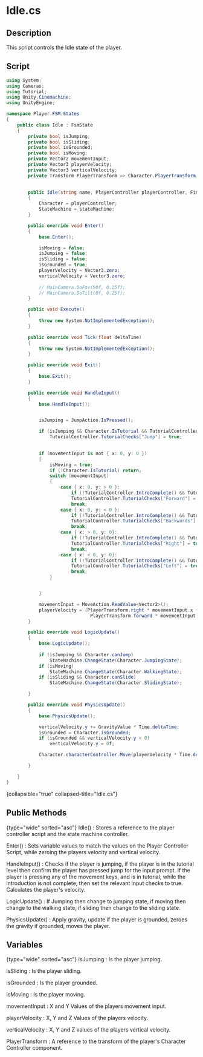 # Idle.cs

## Description
This script controls the Idle state of the player.

## Script
```C#
using System;
using Cameras;
using Tutorial;
using Unity.Cinemachine;
using UnityEngine;

namespace Player.FSM.States
{
    public class Idle : FsmState
    {
        private bool isJumping;
        private bool isSliding;
        private bool isGrounded;
        private bool isMoving;
        private Vector2 movementInput;
        private Vector3 playerVelocity;
        private Vector3 verticalVelocity;
        private Transform PlayerTransform => Character.PlayerTransform;
        

        public Idle(string name, PlayerController playerController, FiniteStateMachine stateMachine) : base(stateMachine, playerController)
        {
            Character = playerController;
            StateMachine = stateMachine;
        }

        public override void Enter()
        {
            base.Enter();

            isMoving = false;
            isJumping = false;
            isSliding = false;
            isGrounded = true;
            playerVelocity = Vector3.zero;
            verticalVelocity = Vector3.zero;
            
            // MainCamera.DoFov(90f, 0.25f);
            // MainCamera.DoTilt(0f, 0.25f);
        }

        public void Execute()
        {
            throw new System.NotImplementedException();
        }

        public override void Tick(float deltaTime)
        {
            throw new System.NotImplementedException();
        }

        public override void Exit()
        {
            base.Exit();
        }

        public override void HandleInput()
        {
            base.HandleInput();


            isJumping = JumpAction.IsPressed();

            if (isJumping && Character.IsTutorial && TutorialController.IntroComplete() && TutorialController.nextKeyToPress == TutorialController.NextKeyPress.Jump)
                TutorialController.TutorialChecks["Jump"] = true;
                

            if (movementInput is not { x: 0, y: 0 })
            {
                isMoving = true;
                if (!Character.IsTutorial) return;
                switch (movementInput)
                {
                    case { x: 0, y: > 0 }:
                        if (!TutorialController.IntroComplete() && TutorialController.nextKeyToPress == TutorialController.NextKeyPress.Forward) break;
                        TutorialController.TutorialChecks["Forward"] = true;
                        break;
                    case { x: 0, y: < 0 }:
                        if (!TutorialController.IntroComplete() && TutorialController.nextKeyToPress != TutorialController.NextKeyPress.Backwards) break;
                        TutorialController.TutorialChecks["Backwards"] = true;
                        break;
                    case { x: > 0, y: 0}:
                        if (!TutorialController.IntroComplete() && TutorialController.nextKeyToPress != TutorialController.NextKeyPress.Right) break;
                        TutorialController.TutorialChecks["Right"] = true;
                        break;
                    case { x: < 0, y: 0}:
                        if (!TutorialController.IntroComplete() && TutorialController.nextKeyToPress != TutorialController.NextKeyPress.Left) break;
                        TutorialController.TutorialChecks["Left"] = true;
                        break;
                }


            }

            movementInput = MoveAction.ReadValue<Vector2>();
            playerVelocity = (PlayerTransform.right * movementInput.x +
                               PlayerTransform.forward * movementInput.y) * PlayerSpeed;
        }

        public override void LogicUpdate()
        {
            base.LogicUpdate();
            
            if (isJumping && Character.canJump)
                StateMachine.ChangeState(Character.JumpingState);
            if (isMoving)
                StateMachine.ChangeState(Character.WalkingState);
            if (isSliding && Character.canSlide)
                StateMachine.ChangeState(Character.SlidingState);

        }

        public override void PhysicsUpdate()
        {
            base.PhysicsUpdate();

            verticalVelocity.y += GravityValue * Time.deltaTime;
            isGrounded = Character.isGrounded;
            if (isGrounded && verticalVelocity.y < 0)
                verticalVelocity.y = 0f;

            Character.characterController.Move(playerVelocity * Time.deltaTime + verticalVelocity * Time.deltaTime);

        }

    }
}
```
{collapsible="true" collapsed-title="Idle.cs"}

## Public Methods
{type="wide" sorted="asc"}
Idle()
: Stores a reference to the player controller script and the state machine controller.

Enter()
: Sets variable values to match the values on the Player Controller Script, while zeroing the players velocity and vertical velocity.

HandleInput()
: Checks if the player is jumping, if the player is in the tutorial level then confirm the player has pressed jump for the input prompt. If the player is pressing any
of the movement keys, and is in tutorial, while the introduction is not complete, then set the relevant input checks to true. Calculates the player's velocity.

LogicUpdate()
: If Jumping then change to jumping state, if moving then change to the walking state, if sliding then change to the sliding state.

PhysicsUpdate()
: Apply gravity, update if the player is grounded, zeroes the gravity if grounded, moves the player.

## Variables
{type="wide" sorted="asc"}
isJumping
: Is the player jumping.

isSliding
: Is the player sliding.

isGrounded
: Is the player grounded.

isMoving
: Is the player moving.

movementInput
: X and Y Values of the players movement input.

playerVelocity
: X, Y and Z Values of the players velocity.

verticalVelocity
: X, Y and Z values of the players vertical velocity.

PlayerTransform
: A reference to the transform of the player's Character Controller component.